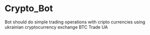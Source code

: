 # Crypto_Bot

Bot should do simple trading operations with cripto currencies using ukrainian cryptocurrency exchange BTC Trade UA
